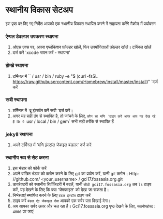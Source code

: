 # स्थानीय विकास सेटअप

इस पृष्ठ पर दिए गए निर्देश आपको एक स्थानीय विकास स्थापित करने में सहायता करेंगे
मैकोड में पर्यावरण

### ऐप्पल डेवलपर उपकरण स्थापना
1. ओएस एक्स पर, अपना एप्लीकेशन फ़ोल्डर खोलें, फिर उपयोगिताओं फ़ोल्डर खोलें। टर्मिनल खोलें
2. दर्ज करें 'xcode चयन करें - स्थापना'

### होमब्रे स्थापना
1. टर्मिनल में `` / usr / bin / ruby ​​-e "$ (curl -fsSL https://raw.githubusercontent.com/Homebrew/install/master/install)" `दर्ज करें

### रूबी स्थापना
1. टर्मिनल में `ब्रू इंस्टॉल करें रूबी 'दर्ज करें।
2. अगर यह सही ढंग से स्थापित है, तो जांचने के लिए, `कौन सा मणि 'टाइप करें अगर आप यह देख रहे हैं कि ये `usr / local / bin / gem` सभी सही तरीके से स्थापित हैं

### jekyll स्थापना
1. अपने टर्मिनल में 'मणि इंस्टॉल जेकइल बंडलर' दर्ज करें

### स्थानीय रूप से सेट करना
1. इस भंडार को फोर्क करें
2. अपने वांछित भंडार को क्लोन करने के लिए git का प्रयोग करें, यानी git क्लोन। Http: //github.com/ <your_username> / gci17.fossasia.org.git
3. डायरेक्टरी को स्थानीय रिपॉजिटरी में बदलें, यानी `सीडी gci17.fossasia.org` अब `ls` टाइप करें, यह देखने के लिए कि क्या 'जेमफाइल' को देखा जा सकता है।
4. निर्भरताएं स्थापित करने के लिए `बंडल इंस्टॉल` टाइप करें
5. टाइप करें `बंडल एंट जेकाइल सेवा` आपको एक सर्वर पता दिखाई देगा।
6. अब आपका सर्वर ऊपर और चल रहा है। Gci17.fossasia.org पृष्ठ देखने के लिए, `स्थानीयहोस्ट: 4000` पर जाएं
